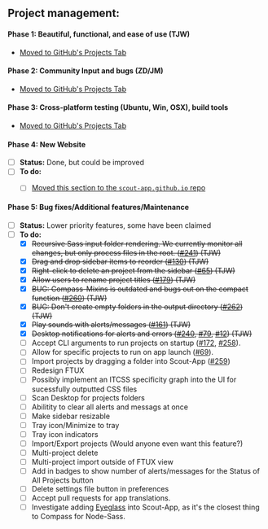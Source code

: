 ## Project management:


#### **Phase 1**: Beautiful, functional, and ease of use (TJW)

* [Moved to GitHub's Projects Tab](https://github.com/scout-app/scout-app/projects/1)


#### **Phase 2:** Community Input and bugs (ZD/JM)

* [Moved to GitHub's Projects Tab](https://github.com/scout-app/scout-app/projects/2)


#### **Phase 3:** Cross-platform testing (Ubuntu, Win, OSX), build tools

* [Moved to GitHub's Projects Tab](https://github.com/scout-app/scout-app/projects/3)


#### **Phase 4:** New Website

* [ ] **Status:** Done, but could be improved
* [ ] **To do:**
  * [ ] [Moved this section to the `scout-app.github.io` repo](https://github.com/scout-app/scout-app.github.io)


#### **Phase 5:** Bug fixes/Additional features/Maintenance

* [ ] **Status:** Lower priority features, some have been claimed
* [ ] **To do:**
  * [x] ~~Recursive Sass input folder rendering. We currently monitor all changes, but only process files in the root. ([#241](https://github.com/scout-app/scout-app/issues/241)) (TJW)~~
  * [x] ~~Drag and drop sidebar items to reorder ([#130](https://github.com/scout-app/scout-app/issues/130)) (TJW)~~
  * [x] ~~Right-click to delete an project from the sidebar ([#65](https://github.com/scout-app/scout-app/issues/65)) (TJW)~~
  * [x] ~~Allow users to rename project titles ([#179](https://github.com/scout-app/scout-app/issues/179)) (TJW)~~
  * [x] ~~BUG: Compass-Mixins is outdated and bugs out on the compact function ([#260](https://github.com/scout-app/scout-app/issues/260)) (TJW)~~
  * [x] ~~BUG: Don't create empty folders in the output directory ([#262](https://github.com/scout-app/scout-app/issues/262)) (TJW)~~
  * [x] ~~Play sounds with alerts/messages ([#161](https://github.com/scout-app/scout-app/issues/161)) (TJW)~~
  * [x] ~~Desktop notifications for alerts and errors ([#240](https://github.com/scout-app/scout-app/issues/240), [#79](https://github.com/scout-app/scout-app/issues/79), [#12](https://github.com/scout-app/scout-app/issues/12)) (TJW)~~
  * [ ] Accept CLI arguments to run projects on startup ([#172](https://github.com/scout-app/scout-app/issues/172), [#258](https://github.com/scout-app/scout-app/issues/258)).
  * [ ] Allow for specific projects to run on app launch ([#69](https://github.com/scout-app/scout-app/issues/69)).
  * [ ] Import projects by dragging a folder into Scout-App ([#259](https://github.com/scout-app/scout-app/issues/259))
  * [ ] Redesign FTUX
  * [ ] Possibly implement an ITCSS specificity graph into the UI for sucessfully outputted CSS files
  * [ ] Scan Desktop for projects folders
  * [ ] Abilitity to clear all alerts and messags at once
  * [ ] Make sidebar resizable
  * [ ] Tray icon/Minimize to tray
  * [ ] Tray icon indicators
  * [ ] Import/Export projects (Would anyone even want this feature?)
  * [ ] Multi-project delete
  * [ ] Multi-project import outside of FTUX view
  * [ ] Add in badges to show number of alerts/messages for the Status of All Projects button
  * [ ] Delete settings file button in preferences
  * [ ] Accept pull requests for app translations.
  * [ ] Investigate adding [Eyeglass](https://github.com/sass-eyeglass/eyeglass) into Scout-App, as it's the closest thing to Compass for Node-Sass.
